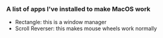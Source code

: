 ### A list of apps I've installed to make MacOS work

* Rectangle: this is a window manager
* Scroll Reverser: this makes mouse wheels work normally 
